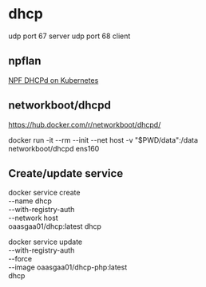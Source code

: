 # dhcp

udp port 67 server
udp port 68 client


## npflan

[NPF DHCPd on Kubernetes](https://github.com/npflan/dhcp)

## networkboot/dhcpd

https://hub.docker.com/r/networkboot/dhcpd/

docker run -it --rm --init --net host -v "$PWD/data":/data networkboot/dhcpd ens160

## Create/update service

docker service create \
 --name dhcp \
 --with-registry-auth \
 --network host \
 oaasgaa01/dhcp:latest dhcp 

docker service update \
 --with-registry-auth \
 --force \
 --image oaasgaa01/dhcp-php:latest \
 dhcp
